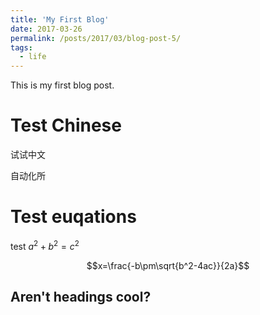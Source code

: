 ```yaml
---
title: 'My First Blog'
date: 2017-03-26
permalink: /posts/2017/03/blog-post-5/
tags:
  - life
---
```

This is my first blog post.


Test Chinese 
======
试试中文

自动化所


Test euqations
======
test $a^2+b^2=c^2$

$$x=\frac{-b\pm\sqrt{b^2-4ac}}{2a}$$

Aren't headings cool?
------